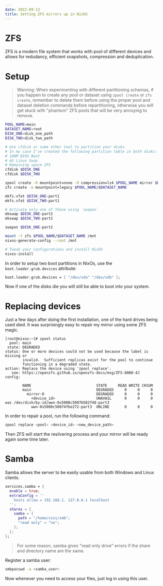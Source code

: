 ```yaml
---
date: 2022-09-13
title: Setting ZFS mirrors up in NixOS
---
```


# ZFS

ZFS is a modern file system that works with pool of different devices and allows
for redudancy, efficient snapshots, compression and deduplication.

# Setup

> Warning: When experimenting with different partitioning schemas, if you happen
> to create any pool or dataset using `zpool create` or `zfs create`, remember
> to delete them before using the proper pool and dataset deletion commands before
> repartitioning, otherwise you will get stuck with "phantom" ZFS pools that will
> be very annoying to remove.

```sh
POOL_NAME=main
DATASET_NAME=root
DISK_ONE=disk_one_path
DISK_TWO=disk_two_path

# Use cfdisk or some other tool to partition your disks.
# In my case I've created the following partition table in both disks:
# 100M BIOS Boot
# 4G Linux Swap
# Remaining space ZFS
cfdisk $DISK_ONE
cfdisk $DISK_TWO

zpool create -O mountpoint=none -O compression=lz4 $POOL_NAME mirror $DISK_ONE-part3 $DISK_TWO-part3
zfs create -o mountpoint=legacy $POOL_NAME/$DATASET_NAME

mkfs.vfat $DISK_ONE-part1
mkfs.vfat $DISK_TWO-part1

# Activate only one of these using `swapon`
mkswap $DISK_ONE-part2
mkswap $DISK_TWO-part2

swapon $DISK_ONE-part2

mount -t zfs $POOL_NAME/$DATASET_NAME /mnt
nixos-generate-config --root /mnt

# Tweak your configurations and install NixOS
nixos-install
```

In order to setup two boot partitions in NixOs, use the
`boot.loader.grub.devices` attribute:

```nix
boot.loader.grub.devices = [ "/dev/sda" "/dev/sdb" ];
```

Now if one of the disks die you will still be able to boot into your system.

# Replacing devices

Just a few days after doing the first installation, one of the hard drives being
used died. It was surprisingly easy to repair my mirror using some ZFS magic.

```
[root@nixos:~]# zpool status
  pool: main
 state: DEGRADED
status: One or more devices could not be used because the label is missing or
        invalid.  Sufficient replicas exist for the pool to continue
        functioning in a degraded state.
action: Replace the device using 'zpool replace'.
   see: https://openzfs.github.io/openzfs-docs/msg/ZFS-8000-4J
config:

        NAME                              STATE     READ WRITE CKSUM
        main                              DEGRADED     0     0     0
          mirror-0                        DEGRADED     0     0     0
            <device_id>                   UNAVAIL      0     0     0  was /dev/disk/by-id/wwn-0x5000c5007b582f48-part3
            wwn-0x5000c50074fbe272-part3  ONLINE       0     0     0
```


In order to repair a pool, run the following command:
```sh
zpool replace <pool> <device_id> <new_device_path>
```
Then ZFS will start the resilvering process and your mirror will be ready again
some time later.

# Samba

Samba allows the server to be easily usable from both Windows and Linux clients.

```nix
services.samba = {
  enable = true;
  extraConfig = ''
    hosts allow = 192.168.1. 127.0.0.1 localhost
  '';
  shares = {
    samba = {
      path = "/home/vini/smb";
      "read only" = "no";
    };
  };
};
```

> For some reason, samba gives "read only drive" errors if the share and
> directory name are the same.

Register a samba user:
```sh
smbpasswd -a <samba_user>
```

Now whenever you need to access your files, just log in using this user.


